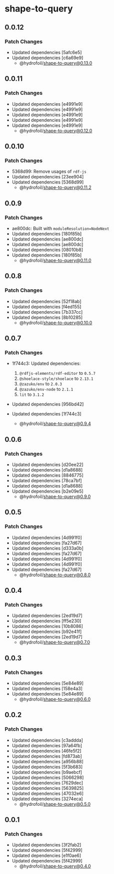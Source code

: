 # shape-to-query

## 0.0.12

### Patch Changes

- Updated dependencies [5afc6e5]
- Updated dependencies [c6a69e9]
  - @hydrofoil/shape-to-query@0.13.0

## 0.0.11

### Patch Changes

- Updated dependencies [e4991e9]
- Updated dependencies [e4991e9]
- Updated dependencies [e4991e9]
- Updated dependencies [e4991e9]
- Updated dependencies [e4991e9]
  - @hydrofoil/shape-to-query@0.12.0

## 0.0.10

### Patch Changes

- 5368d99: Remove usages of `rdf-js`
- Updated dependencies [23ee904]
- Updated dependencies [5368d99]
  - @hydrofoil/shape-to-query@0.11.2

## 0.0.9

### Patch Changes

- ae800dc: Built with `moduleResolution=NodeNext`
- Updated dependencies [180f85b]
- Updated dependencies [ae800dc]
- Updated dependencies [ae800dc]
- Updated dependencies [08010b8]
- Updated dependencies [180f85b]
  - @hydrofoil/shape-to-query@0.11.0

## 0.0.8

### Patch Changes

- Updated dependencies [52f18ab]
- Updated dependencies [f4ed155]
- Updated dependencies [7b337cc]
- Updated dependencies [8b10285]
  - @hydrofoil/shape-to-query@0.10.0

## 0.0.7

### Patch Changes

- 1f744c3: Updated dependencies:

  1. `@rdfjs-elements/rdf-editor` to `0.5.7`
  2. `@shoelace-style/shoelace` to `2.13.1`
  3. `@zazuko/env` to `2.0.3`
  4. `@zazuko/env-node` to `2.1.1`
  5. `lit` to `3.1.2`

- Updated dependencies [956bd42]
- Updated dependencies [1f744c3]
  - @hydrofoil/shape-to-query@0.9.4

## 0.0.6

### Patch Changes

- Updated dependencies [d20ee22]
- Updated dependencies [d1a8688]
- Updated dependencies [8846775]
- Updated dependencies [78ca7bf]
- Updated dependencies [d1a8688]
- Updated dependencies [b2e09e5]
  - @hydrofoil/shape-to-query@0.9.0

## 0.0.5

### Patch Changes

- Updated dependencies [4d991f0]
- Updated dependencies [fa27d67]
- Updated dependencies [d333a0b]
- Updated dependencies [fa27d67]
- Updated dependencies [4d991f0]
- Updated dependencies [4d991f0]
- Updated dependencies [fa27d67]
  - @hydrofoil/shape-to-query@0.8.0

## 0.0.4

### Patch Changes

- Updated dependencies [2ed19d7]
- Updated dependencies [ff5e230]
- Updated dependencies [10b8086]
- Updated dependencies [b92e41f]
- Updated dependencies [2ed19d7]
  - @hydrofoil/shape-to-query@0.7.0

## 0.0.3

### Patch Changes

- Updated dependencies [5e84e89]
- Updated dependencies [158e4a3]
- Updated dependencies [5e84e89]
  - @hydrofoil/shape-to-query@0.6.0

## 0.0.2

### Patch Changes

- Updated dependencies [c3addda]
- Updated dependencies [97a64fb]
- Updated dependencies [46fe5f2]
- Updated dependencies [fd873ab]
- Updated dependencies [a956b88]
- Updated dependencies [5f3b683]
- Updated dependencies [b9aebcf]
- Updated dependencies [5066298]
- Updated dependencies [7629dec]
- Updated dependencies [5639825]
- Updated dependencies [47032e6]
- Updated dependencies [3274eca]
  - @hydrofoil/shape-to-query@0.5.0

## 0.0.1

### Patch Changes

- Updated dependencies [3f2fab2]
- Updated dependencies [5f42999]
- Updated dependencies [e1f0ae6]
- Updated dependencies [5f42999]
  - @hydrofoil/shape-to-query@0.4.0
